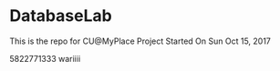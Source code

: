 # DatabaseLab

This is the repo for CU@MyPlace Project
Started On Sun Oct 15, 2017

5822771333
wariiii
